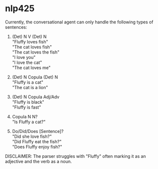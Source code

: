 # nlp425

Currently, the conversational agent can only handle the following types of sentences:

1. (Det) N V (Det) N<br>
"Fluffy loves fish"<br>
"The cat loves fish"<br>
"The cat loves the fish"<br>
"I love you"<br>
"I love the cat"<br>
"The cat loves me"<br>

2. (Det) N Copula (Det) N<br>
"Fluffy is a cat"<br>
"The cat is a lion"<br>

3. (Det) N Copula Adj/Adv<br>
"Fluffy is black"<br>
"Fluffy is fast"<br>

4. Copula N N?<br>
"Is Fluffy a cat?"<br>

5. Do/Did/Does [Sentence]?<br>
"Did she love fish?"<br>
"Did Fluffy eat the fish?"<br>
"Does Fluffy enjoy fish?"<br>

DISCLAIMER: The parser struggles with "Fluffy" often marking it as an adjective and the verb as a noun.<br>
